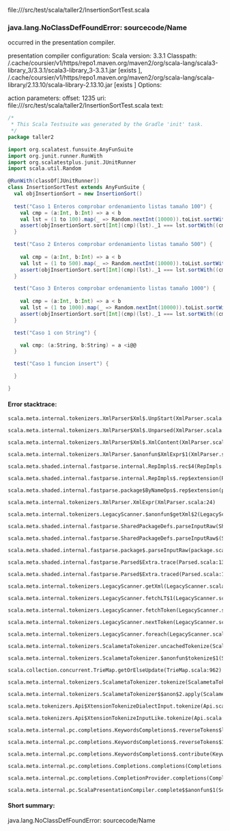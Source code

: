 file://<WORKSPACE>/src/test/scala/taller2/InsertionSortTest.scala
### java.lang.NoClassDefFoundError: sourcecode/Name

occurred in the presentation compiler.

presentation compiler configuration:
Scala version: 3.3.1
Classpath:
<HOME>/.cache/coursier/v1/https/repo1.maven.org/maven2/org/scala-lang/scala3-library_3/3.3.1/scala3-library_3-3.3.1.jar [exists ], <HOME>/.cache/coursier/v1/https/repo1.maven.org/maven2/org/scala-lang/scala-library/2.13.10/scala-library-2.13.10.jar [exists ]
Options:



action parameters:
offset: 1235
uri: file://<WORKSPACE>/src/test/scala/taller2/InsertionSortTest.scala
text:
```scala
/*
 * This Scala Testsuite was generated by the Gradle 'init' task.
 */
package taller2

import org.scalatest.funsuite.AnyFunSuite
import org.junit.runner.RunWith
import org.scalatestplus.junit.JUnitRunner
import scala.util.Random

@RunWith(classOf[JUnitRunner])
class InsertionSortTest extends AnyFunSuite {
  val objInsertionSort = new InsertionSort()
  
  test("Caso 1 Enteros comprobar ordenamiento listas tamaño 100") {
    val cmp = (a:Int, b:Int) => a < b
    val lst = (1 to 100).map(_ => Random.nextInt(10000)).toList.sortWith(cmp)
    assert(objInsertionSort.sort[Int](cmp)(lst)._1 === lst.sortWith((cmp)))
  }

  test("Caso 2 Enteros comprobar ordenamiento listas tamaño 500") {
    
    val cmp = (a:Int, b:Int) => a < b
    val lst = (1 to 500).map(_ => Random.nextInt(10000)).toList.sortWith(cmp)
    assert(objInsertionSort.sort[Int](cmp)(lst)._1 === lst.sortWith((cmp)))
  }

  test("Caso 3 Enteros comprobar ordenamiento listas tamaño 1000") {
    
    val cmp = (a:Int, b:Int) => a < b
    val lst = (1 to 1000).map(_ => Random.nextInt(10000)).toList.sortWith(cmp)
    assert(objInsertionSort.sort[Int](cmp)(lst)._1 === lst.sortWith((cmp)))
  }

  test("Caso 1 con String") {

    val cmp: (a:String, b:String) = a <i@@
  }

  test("Caso 1 funcion insert") {

  } 

}

```



#### Error stacktrace:

```
scala.meta.internal.tokenizers.XmlParser$Xml$.UnpStart(XmlParser.scala:48)
	scala.meta.internal.tokenizers.XmlParser$Xml$.Unparsed(XmlParser.scala:47)
	scala.meta.internal.tokenizers.XmlParser$Xml$.XmlContent(XmlParser.scala:43)
	scala.meta.internal.tokenizers.XmlParser.$anonfun$XmlExpr$1(XmlParser.scala:24)
	scala.meta.shaded.internal.fastparse.internal.RepImpls$.rec$4(RepImpls.scala:226)
	scala.meta.shaded.internal.fastparse.internal.RepImpls$.rep$extension(RepImpls.scala:266)
	scala.meta.shaded.internal.fastparse.package$ByNameOps$.rep$extension(package.scala:202)
	scala.meta.internal.tokenizers.XmlParser.XmlExpr(XmlParser.scala:24)
	scala.meta.internal.tokenizers.LegacyScanner.$anonfun$getXml$2(LegacyScanner.scala:932)
	scala.meta.shaded.internal.fastparse.SharedPackageDefs.parseInputRaw(SharedPackageDefs.scala:69)
	scala.meta.shaded.internal.fastparse.SharedPackageDefs.parseInputRaw$(SharedPackageDefs.scala:45)
	scala.meta.shaded.internal.fastparse.package$.parseInputRaw(package.scala:6)
	scala.meta.shaded.internal.fastparse.Parsed$Extra.trace(Parsed.scala:139)
	scala.meta.shaded.internal.fastparse.Parsed$Extra.traced(Parsed.scala:118)
	scala.meta.internal.tokenizers.LegacyScanner.getXml(LegacyScanner.scala:936)
	scala.meta.internal.tokenizers.LegacyScanner.fetchLT$1(LegacyScanner.scala:295)
	scala.meta.internal.tokenizers.LegacyScanner.fetchToken(LegacyScanner.scala:303)
	scala.meta.internal.tokenizers.LegacyScanner.nextToken(LegacyScanner.scala:211)
	scala.meta.internal.tokenizers.LegacyScanner.foreach(LegacyScanner.scala:1011)
	scala.meta.internal.tokenizers.ScalametaTokenizer.uncachedTokenize(ScalametaTokenizer.scala:24)
	scala.meta.internal.tokenizers.ScalametaTokenizer.$anonfun$tokenize$1(ScalametaTokenizer.scala:17)
	scala.collection.concurrent.TrieMap.getOrElseUpdate(TrieMap.scala:962)
	scala.meta.internal.tokenizers.ScalametaTokenizer.tokenize(ScalametaTokenizer.scala:17)
	scala.meta.internal.tokenizers.ScalametaTokenizer$$anon$2.apply(ScalametaTokenizer.scala:332)
	scala.meta.tokenizers.Api$XtensionTokenizeDialectInput.tokenize(Api.scala:25)
	scala.meta.tokenizers.Api$XtensionTokenizeInputLike.tokenize(Api.scala:14)
	scala.meta.internal.pc.completions.KeywordsCompletions$.reverseTokens$lzyINIT1$1(KeywordsCompletions.scala:50)
	scala.meta.internal.pc.completions.KeywordsCompletions$.reverseTokens$1(KeywordsCompletions.scala:54)
	scala.meta.internal.pc.completions.KeywordsCompletions$.contribute(KeywordsCompletions.scala:56)
	scala.meta.internal.pc.completions.Completions.completions(Completions.scala:187)
	scala.meta.internal.pc.completions.CompletionProvider.completions(CompletionProvider.scala:86)
	scala.meta.internal.pc.ScalaPresentationCompiler.complete$$anonfun$1(ScalaPresentationCompiler.scala:146)
```
#### Short summary: 

java.lang.NoClassDefFoundError: sourcecode/Name